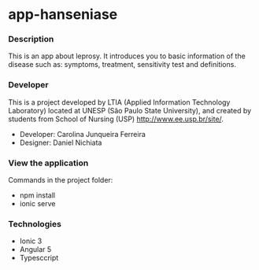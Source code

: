# app-hanseniase

### Description

This is an app about leprosy. It introduces you to basic information of the disease such as: symptoms, treatment, 
sensitivity test and definitions.

### Developer
This is a project developed by LTIA (Applied Information Technology Laboratory) located at UNESP (São Paulo State University), and created by students from School of Nursing (USP) http://www.ee.usp.br/site/.

* Developer: Carolina Junqueira Ferreira
* Designer: Daniel Nichiata

### View the application
Commands in the project folder:

* npm install
* ionic serve

### Technologies 

* Ionic 3
* Angular 5
* Typesccript
